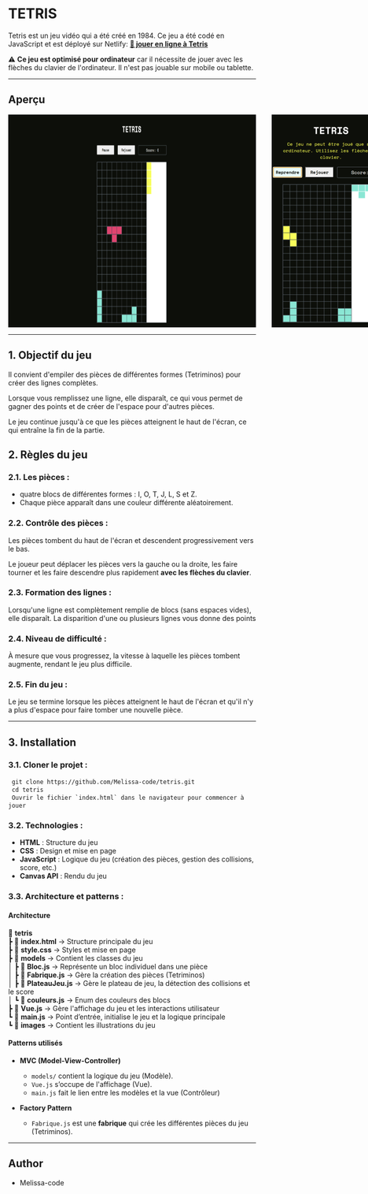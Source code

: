 # TETRIS 

Tetris est un jeu vidéo qui a été créé en 1984. Ce jeu a été codé en JavaScript et est déployé sur Netlify: **[🔗 jouer en ligne à Tetris](https://jeu-tetris.netlify.app/)**
 
⚠️ **Ce jeu est optimisé pour ordinateur** car il nécessite de jouer avec les flèches du clavier de l'ordinateur. Il n'est pas jouable sur mobile ou tablette.

---

## Aperçu 

<div style="display: flex; gap: 2rem;">
  <img src="./images/tetris_desktop.svg" alt="Aperçu du jeu sur desktop" style="max-width: 100%; height: auto;" />
  <img src="./images/tetris_mobile.svg" alt="Aperçu du jeu sur mobile - non jouable" style="max-width: 100%; height: auto;" />
</div>

---- 


## 1. Objectif du jeu 

Il convient d'empiler des pièces de différentes formes (Tetriminos) pour créer des lignes complètes. 

Lorsque vous remplissez une ligne, elle disparaît, ce qui vous permet de gagner des points et de créer de l'espace pour d'autres pièces. 

Le jeu continue jusqu'à ce que les pièces atteignent le haut de l'écran, ce qui entraîne la fin de la partie.


## 2. Règles du jeu

### 2.1. Les pièces : 

- quatre blocs de différentes formes : I, O, T, J, L, S et Z.
- Chaque pièce apparaît dans une couleur différente aléatoirement. 

### 2.2. Contrôle des pièces :

Les pièces tombent du haut de l'écran et descendent progressivement vers le bas.

Le joueur peut déplacer les pièces vers la gauche ou la droite, les faire tourner et les faire descendre plus rapidement **avec les flèches du clavier**. 

### 2.3. Formation des lignes : 

Lorsqu'une ligne est complètement remplie de blocs (sans espaces vides), elle disparaît. La disparition d'une ou plusieurs lignes vous donne des points

### 2.4. Niveau de difficulté :

À mesure que vous progressez, la vitesse à laquelle les pièces tombent augmente, rendant le jeu plus difficile.

### 2.5. Fin du jeu : 

Le jeu se termine lorsque les pièces atteignent le haut de l'écran et qu'il n'y a plus d'espace pour faire tomber une nouvelle pièce.

--- 


## 3. Installation 

### 3.1. Cloner le projet : 
  ```
   git clone https://github.com/Melissa-code/tetris.git
   cd tetris
   Ouvrir le fichier `index.html` dans le navigateur pour commencer à jouer
  ```

### 3.2. Technologies : 

- **HTML** : Structure du jeu
- **CSS** : Design et mise en page
- **JavaScript** : Logique du jeu (création des pièces, gestion des collisions, score, etc.)
- **Canvas API** : Rendu du jeu


### 3.3. Architecture et patterns : 

#### Architecture 

📂 **tetris**  
 ┣ 📜 **index.html** → Structure principale du jeu  
 ┣ 📜 **style.css** → Styles et mise en page  
 ┣ 📂 **models** → Contient les classes du jeu  
 │ ┣ 📜 **Bloc.js** → Représente un bloc individuel dans une pièce  
 │ ┣ 📜 **Fabrique.js** → Gère la création des pièces (Tetriminos)  
 │ ┣ 📜 **PlateauJeu.js** → Gère le plateau de jeu, la détection des collisions et le score  
 │ ┗ 📜 **couleurs.js** → Enum des couleurs des blocs  
 ┣ 📜 **Vue.js** → Gère l'affichage du jeu et les interactions utilisateur  
 ┗ 📜 **main.js** → Point d’entrée, initialise le jeu et la logique principale  
 ┗ 📜 **images** → Contient les illustrations du jeu


#### Patterns utilisés

- **MVC (Model-View-Controller)**  
  - `models/` contient la logique du jeu (Modèle).  
  - `Vue.js` s’occupe de l'affichage (Vue).  
  - `main.js` fait le lien entre les modèles et la vue (Contrôleur)

- **Factory Pattern**  
  - `Fabrique.js` est une **fabrique** qui crée les différentes pièces du jeu (Tetriminos).  

---


## Author 

- Melissa-code